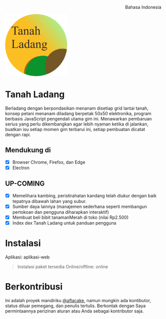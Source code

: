 <p align="right">Bahasa Indonesia</p>
<img src="https://raw.githubusercontent.com/aflacake/tanahladang/main/img/logotanahladang.png" width="200px" height="200px" alt="logo"/>

# Tanah Ladang
Berladang dengan berpondasikan menanam disetiap grid lantai tanah, konsep petani menanam diladang berpetak 50x50 elektronika, program berbasis JavaScript pengendali utama gim ini. Menawarkan pembaruan serius yang perlu dikembangkan agar lebih nyaman ketika di jalankan, buatkan isu setiap momen gim terbarui ini, setiap pembuatan dicatat dengan rapi.

## Mendukung di
- [X] Browser Chrome, Firefox, dan Edge
- [X] Electron

## UP-COMING
- [X] Memelihara kambing, peristirahatan kandang telah diukur dengan baik tepatnya dibawah lahan yang subur.
- [X] Sumber daya lainnya (manajemen sederhana seperti membangun pertokoan dan pengguna diharapkan interaktif)
- [X] Membuat beli bibit tanamanMerah di toko (nilai Rp2.500)
- [X] Index dex Tanah Ladang untuk panduan pengguna

# Instalasi
Aplikasi: aplikasi-web
> Instalasi paket tersedia
Online/offline: online

# Berkontribusi
Ini adalah proyek mandiriku [@aflacake](https://github.com/aflacake), namun mungkin ada kontibutor, status diluar pemegang, dan penulis tertulis. Berkontak dengan Saya permintaannya perizinan aturan atau Anda sebagai kontributor saja.
